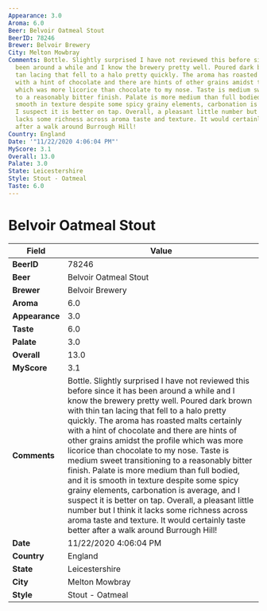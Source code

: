 ```yaml
---
Appearance: 3.0
Aroma: 6.0
Beer: Belvoir Oatmeal Stout
BeerID: 78246
Brewer: Belvoir Brewery
City: Melton Mowbray
Comments: Bottle. Slightly surprised I have not reviewed this before since it has
  been around a while and I know the brewery pretty well. Poured dark brown with thin
  tan lacing that fell to a halo pretty quickly. The aroma has roasted malts certainly
  with a hint of chocolate and there are hints of other grains amidst the profile
  which was more licorice than chocolate to my nose. Taste is medium sweet transitioning
  to a reasonably bitter finish. Palate is more medium than full bodied, and it is
  smooth in texture despite some spicy grainy elements, carbonation is average, and
  I suspect it is better on tap. Overall, a pleasant little number but I think it
  lacks some richness across aroma taste and texture. It would certainly taste better
  after a walk around Burrough Hill!
Country: England
Date: '"11/22/2020 4:06:04 PM"'
MyScore: 3.1
Overall: 13.0
Palate: 3.0
State: Leicestershire
Style: Stout - Oatmeal
Taste: 6.0
---
```


# Belvoir Oatmeal Stout

| Field         | Value |
|---------------|-------|
| **BeerID** | 78246 |
| **Beer** | Belvoir Oatmeal Stout |
| **Brewer** | Belvoir Brewery |
| **Aroma** | 6.0 |
| **Appearance** | 3.0 |
| **Taste** | 6.0 |
| **Palate** | 3.0 |
| **Overall** | 13.0 |
| **MyScore** | 3.1 |
| **Comments** | Bottle. Slightly surprised I have not reviewed this before since it has been around a while and I know the brewery pretty well. Poured dark brown with thin tan lacing that fell to a halo pretty quickly. The aroma has roasted malts certainly with a hint of chocolate and there are hints of other grains amidst the profile which was more licorice than chocolate to my nose. Taste is medium sweet transitioning to a reasonably bitter finish. Palate is more medium than full bodied, and it is smooth in texture despite some spicy grainy elements, carbonation is average, and I suspect it is better on tap. Overall, a pleasant little number but I think it lacks some richness across aroma taste and texture. It would certainly taste better after a walk around Burrough Hill! |
| **Date** | 11/22/2020 4:06:04 PM |
| **Country** | England |
| **State** | Leicestershire |
| **City** | Melton Mowbray |
| **Style** | Stout - Oatmeal |

